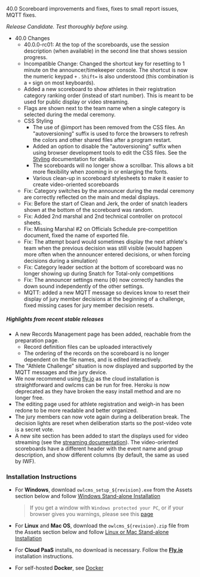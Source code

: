 40.0 Scoreboard improvements and fixes, fixes to small report issues, MQTT fixes.

*Release Candidate.  Test thoroughly before using.*

- 40.0 Changes
  - 40.0.0-rc01: At the top of the scoreboards, use the session description (when available) in the second line that shows session progress.
  - Incompatible Change: Changed the shortcut key for resetting to 1 minute on the announcer/timekeeper console. The shortcut is now the numeric keypad `+` .    `Shift=` is also understood (this combination is a `+` sign on most keyboards).
  - Added a new scoreboard to show athletes in their registration category ranking order (instead of start number). This is meant to be used for public display or video streaming.
  - Flags are shown next to the team name when a single category is selected during the medal ceremony.
  - CSS Styling
    - The use of @import has been removed from the CSS files. An "autoversioning" suffix is used to force the browsers to refresh the colors and other shared files after a program restart.
    - Added an option to disable the "autoversioning" suffix when using browser development tools to edit the CSS files.  See the [Styling](https://${env.REPO_OWNER}.github.io/${env.O_REPO_NAME}/#/Styling) documentation for details.
    - The scoreboards will no longer show a scrollbar. This allows a bit more flexibility when zooming in or enlarging the fonts.
    - Various clean-up in scoreboard stylesheets to make it easier to create video-oriented scoreboards
  - Fix: Category switches by the announcer during the medal ceremony are correctly reflected on the main and medal displays.
  - Fix: Before the start of Clean and Jerk, the order of snatch leaders shown at the bottom of the scoreboard was random.
  - Fix: Added 2nd marshal and 2nd technical controller on protocol sheets.
  - Fix: Missing Marshal #2 on Officials Schedule pre-competition document, fixed the name of exported file.
  - Fix: The attempt board would sometimes display the next athlete's team when the previous decision was still visible (would happen more often when the announcer entered decisions, or when forcing decisions during a simulation)
  -  Fix: Category leader section at the bottom of scoreboard was no longer showing up during Snatch for Total-only competitions
  -  Fix: The announcer settings menu (⚙️) now correctly handles the down sound independently of the other settings.
  - MQTT: added a new MQTT message so devices know to reset their display of jury member decisions at the beginning of a challenge, fixed missing cases for jury member decision resets.
  

##### Highlights from recent stable releases

- A new Records Management page has been added, reachable from the preparation page.
  - Record definition files can be uploaded interactively 
  - The ordering of the records on the scoreboard is no longer dependent on the file names, and is edited interactively.
- The "Athlete Challenge" situation is now displayed and supported by the MQTT messages and the jury device.
- We now recommend using [fly.io](https://${env.REPO_OWNER}.github.io/${env.O_REPO_NAME}/#/Fly) as the cloud installation is straightforward and owlcms can be run for free. Heroku is now deprecated as they have broken the easy install method and are no longer free.
- The editing page used for athlete registration and weigh-in has been redone to be more readable and better organized.
- The jury members can now vote again during a deliberation break. The decision lights are reset when deliberation starts so the post-video vote is a secret vote. 
- A new site section has been added to start the displays used for video streaming (see the [streaming documentation](https://${env.REPO_OWNER}.github.io/${env.O_REPO_NAME}/#/OBS?id=_2-setup-owlcms-with-some-data)). The video-oriented scoreboards have a different header with the event name and group description, and show different columns (by default, the same as used by IWF).


### **Installation Instructions**

  - For **Windows**, download `owlcms_setup_${revision}.exe` from the Assets section below and follow [Windows Stand-alone Installation](https://${env.REPO_OWNER}.github.io/${env.O_REPO_NAME}/#/LocalWindowsSetup)

    > If you get a window with `Windows protected your PC`, or if your browser gives you warnings, please see this [page](https://owlcms.github.io/owlcms4-prerelease/#/DefenderOff)

  - For **Linux** and **Mac OS**, download the `owlcms_${revision}.zip` file from the Assets section below and follow [Linux or Mac Stand-alone Installation](https://${env.REPO_OWNER}.github.io/${env.O_REPO_NAME}/#/LocalLinuxMacSetup)

  - For **Cloud PaaS** installs, no download is necessary. Follow the **[Fly.io](https://${env.REPO_OWNER}.github.io/${env.O_REPO_NAME}/#Fly)** installation instructions.

  - For self-hosted **Docker**, see [Docker](https://${env.REPO_OWNER}.github.io/${env.O_REPO_NAME}/#/LocalWindowsSetup)

